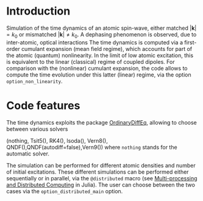 # Introduction
Simulation of the time dynamics of an atomic spin-wave, either matched $|\mathbf k|=k_0$ or mismatched $|\mathbf k|\neq k_0$. A dephasing phenomenon is observed, due to inter-atomic, optical interactions 
The time dynamics is computed via a first-order cumulant expansion (mean field regime), which accounts for part of the atomic (quantum) nonlinearity. In the limit of low atomic excitation, this is equivalent to the linear (classical) regime of coupled dipoles. For comparison with the (nonlinear) cumulant expansion, the code allows to compute the time evolution under this latter (linear) regime, via the option `option_non_linearity`.




# Code features
The time dynamics exploits the package [OrdinaryDiffEq](https://docs.sciml.ai/OrdinaryDiffEq/stable/), allowing to choose between various solvers

(nothing, Tsit5(), RK4(), lsoda(), Vern8(), QNDF(),QNDF(autodiff=false),Vern9())
where `nothing` stands for the automatic solver. 

The simulation can be performed for different atomic densities and number of initial excitations. These different simulations can be performed either sequentially or in parallel, via the `@distributed` macro (see [Multi-processing and Distributed Computing](https://docs.julialang.org/en/v1/manual/distributed-computing/) in Julia). The user can choose between the two cases via the `option_distributed_main` option.
